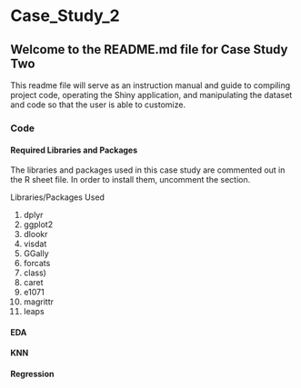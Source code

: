 # Case_Study_2

## Welcome to the README.md file for Case Study Two

This readme file will serve as an instruction manual and guide to compiling project code, operating the Shiny application, and manipulating the dataset and code so that the user is able to customize.

### Code
#### Required Libraries and Packages

The libraries and packages used in this case study are commented out in the R sheet file. In order to install them, uncomment the section.

Libraries/Packages Used

1. dplyr
3. ggplot2
4. dlookr
5. visdat
6. GGally
7. forcats
8. class)
9. caret
10. e1071
11. magrittr
12. leaps
  

#### EDA

#### KNN

#### Regression
